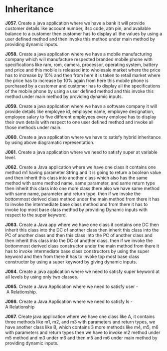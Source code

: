 # Inheritance

**J057.** Create a java application where we have a bank it will provide customer details like account number, ifsc code,
atm pin, and available balance to a customer then customer has to display all the values by using a user defined method
and then invoke this method under main method by providing dynamic inputs.

**J058.** Create a java application where we have a mobile manufacturing company which will manufacture respected branded
mobile phone with specifications like ram, rom, camera, processor, operating system, battery and price and this mobile
is released into wholesale market where the price has to increase by 10% and then from here it is taken to retail market
where the price has to increase by 10% again from here this mobile phone is purchased by a customer and customer has to
display all the specifications of the mobile phone by using a user defined method and this invoke this method under
main method by providing dynamic inputs.

**J059.** Create a java application where we have a software company it will provide details like employee id, employee name,
employee designation, employee salary to five different employees every employe has to display their own details with
respect to one user defined method and invoke all those methods under main.

**J060.** Create a java application where we have to satisfy hybrid inheritance by using above diagramatic representation.

**J061.** Create a java application where we need to satisfy super at variable level.

**J062.** Create a Java application where we have one class it contains one method m1 having parameter String and it is going
to return a boolean value and then inherit this class into another class which also has the same method with same
method name, same parameter, and same return type then inherit this class into one more class there also we have same
method with same name, parameter and return type. then if we invoke the bottommost derived class method under the main method
from there it has to invoke the intermediate base class method and from there it has to invoke top most base class method by
providing Dynamic inputs with respect to the super keyword.

**J063.** Create a Java app where we have one class it contains one DC then inherit this class into the DC of another class then
inherit this class into the PC of another class and then this class into the PC of another class and then inherit this class
into the DC of another class. then if we invoke the bottommost derived class constructor under the main method from there
it has to invoke intermediate base class constructors by using the super keyword and then from there it has to invoke top
most base class constructor by using a super keyword by giving dynamic inputs.

**J064.** Create a java application where we need to satisfy super keyword at all levels by using only two classes.

**J065.** Create a Java Application where we need to satisfy user - A Relationship.

**J066.** Create a Java Application where we need to satisfy Is - A Relationship

**J067.** Create java application where we have one class like A, it contains three methods like m1, m2, and m3 with parameters
and return types, we have another class like B, which contains 3 more methods like m4, m5, m6 with parameters and return
types then we have to invoke m2 method under m5 method and m3 under m6 and then m5 and m6 under main method by providing
dynamic inputs.
